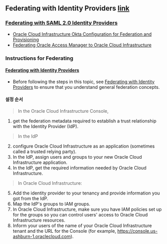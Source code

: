## Federating with Identity Providers [link](https://docs.cloud.oracle.com/en-us/iaas/Content/Identity/Concepts/federation.htm)
### [Federating with SAML 2.0 Identity Providers](https://docs.cloud.oracle.com/en-us/iaas/Content/Identity/Tasks/federatingSAML.htm)
* [Oracle Cloud Infrastructure Okta Configuration for Federation and Provisioning](https://cloud.oracle.com/iaas/whitepapers/okta-federation-with-oci.pdf)
* [Federating Oracle Access Manager to Oracle Cloud Infrastructure](https://cloud.oracle.com/iaas/whitepapers/oracle_access_manager_federation_to_oci.pdf)
### Instructions for Federating
#### [Federating with Identity Providers](https://docs.cloud.oracle.com/en-us/iaas/Content/Identity/Concepts/federation.htm#top)
* Before following the steps in this topic, see [Federating with Identity Providers](https://docs.cloud.oracle.com/en-us/iaas/Content/Identity/Concepts/federation.htm#top) to ensure that you understand general federation concepts.
#### 설정 순서
> In the Oracle Cloud Infrastructure Console, 
1. get the federation metadata required to establish a trust relationship with the Identity Provider (IdP).
> In the IdP
2.  configure Oracle Cloud Infrastructure as an application (sometimes called a trusted relying party).
3. In the IdP, assign users and groups to your new Oracle Cloud Infrastructure application.
4. In the IdP, get the required information needed by Oracle Cloud Infrastructure.
> In Oracle Cloud Infrastructure:
5. Add the identity provider to your tenancy and provide information you got from the IdP.
6. Map the IdP's groups to IAM groups.
7. In Oracle Cloud Infrastructure, make sure you have IAM policies set up for the groups so you can control users' access to Oracle Cloud Infrastructure resources.
4. Inform your users of the name of your Oracle Cloud Infrastructure tenant and the URL for the Console (for example, https://console.us-ashburn-1.oraclecloud.com).
